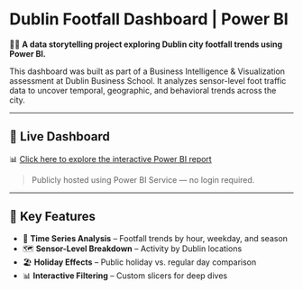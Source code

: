# Dublin Footfall Dashboard | Power BI

🚶‍♀️ **A data storytelling project exploring Dublin city footfall trends using Power BI.**

This dashboard was built as part of a Business Intelligence & Visualization assessment at Dublin Business School. It analyzes sensor-level foot traffic data to uncover temporal, geographic, and behavioral trends across the city.

---

## 🔗 Live Dashboard  
📊 [Click here to explore the interactive Power BI report](https://app.powerbi.com/view?r=eyJrIjoiNjI5NWU5YzQtMjAwOC00ZmYyLWE0ZTMtZDE3MGRiMGZlYjdiIiwidCI6IjVkMGFhNmVhLTY2MjAtNDg2My05ZTIxLTllY2IxNDAyMjJiYyIsImMiOjh9)

> Publicly hosted using Power BI Service — no login required.

---

## 📌 Key Features

- 📆 **Time Series Analysis** – Footfall trends by hour, weekday, and season
- 🗺️ **Sensor-Level Breakdown** – Activity by Dublin locations
- 🏖️ **Holiday Effects** – Public holiday vs. regular day comparison
- 📊 **Interactive Filtering** – Custom slicers for deep dives


